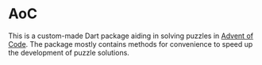 # AoC

This is a custom-made Dart package aiding in solving puzzles in
[Advent of Code](https://adventofcode.com/). The package mostly contains methods
for convenience to speed up the development of puzzle solutions.
